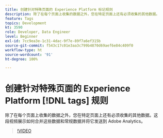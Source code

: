 ```yaml
---
title: 创建针对特殊页面的 Experience Platform 标记规则
description: 除了在每个页面上收集的数据之外，您在特定页面上还有必须收集的其他数据。这段视频展示如何合并这些数据和常规数据并将它发送到 Adobe Analytics。
feature: Tags
topics: Development
kt: 3590
role: Developer, Data Engineer
level: Beginner
exl-id: 7cc9ea3e-1c31-4dac-9f7e-89f7a6ef315b
source-git-commit: f543c17c01e3aa3c799b4870d69aef6e84c409f0
workflow-type: ht
source-wordcount: '91'
ht-degree: 100%

---
```


# 创建针对特殊页面的 Experience Platform [!DNL tags] 规则

除了在每个页面上收集的数据之外，您在特定页面上还有必须收集的其他数据。这段视频展示如何合并这些数据和常规数据并将它发送到 Adobe Analytics。

>[!VIDEO](https://video.tv.adobe.com/v/28770/?quality=12&learn=on)
